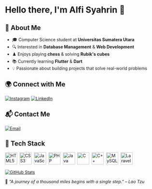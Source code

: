# Hello there, I'm Alfi Syahrin 👋  

## 📌 **About Me**  
- 🎓 Computer Science student at **Universitas Sumatera Utara**  
- 🔍 Interested in **Database Management** & **Web Development**  
- ♟️ Enjoys playing **chess** & solving **Rubik's cubes**  
- 📚 Currently learning **Flutter** & **Dart**  
- 💡 Passionate about building projects that solve real-world problems  

## 🌍 **Connect with Me**  
[![Instagram](https://img.shields.io/badge/Instagram-Profile-pink?style=flat&logo=instagram)](https://www.instagram.com/a.syhrnn_21/)  [![LinkedIn](https://img.shields.io/badge/LinkedIn-Profile-blue?style=flat&logo=linkedin)](https://www.linkedin.com/in/alfi-syahrinn21/)  


## 📬 **Contact Me**  
[![Email](https://img.shields.io/badge/Email-Contact-red?style=flat&logo=gmail)](mailto:alfioke7@gmail.com)  

## 🚀 **Tech Stack**  
<p align="left">
  <img src="https://cdn.jsdelivr.net/gh/devicons/devicon/icons/html5/html5-original.svg" title="HTML5" alt="HTML5" width="40" height="40"/>&nbsp;
  <img src="https://cdn.jsdelivr.net/gh/devicons/devicon/icons/css3/css3-original.svg" title="CSS3" alt="CSS3" width="40" height="40"/>&nbsp;
  <img src="https://cdn.jsdelivr.net/gh/devicons/devicon/icons/javascript/javascript-original.svg" title="JavaScript" alt="JavaScript" width="40" height="40"/>&nbsp;
  <img src="https://cdn.jsdelivr.net/gh/devicons/devicon/icons/php/php-original.svg" title="PHP" alt="PHP" width="40" height="40"/>&nbsp;
  <img src="https://cdn.jsdelivr.net/gh/devicons/devicon/icons/java/java-original.svg" title="Java" alt="Java" width="40" height="40"/>&nbsp;
  <img src="https://cdn.jsdelivr.net/gh/devicons/devicon/icons/c/c-original.svg" title="C" alt="C" width="40" height="40"/>&nbsp;
  <img src="https://cdn.jsdelivr.net/gh/devicons/devicon/icons/cplusplus/cplusplus-original.svg" title="C++" alt="C++" width="40" height="40"/>&nbsp;
  <img src="https://cdn.jsdelivr.net/gh/devicons/devicon/icons/mysql/mysql-original.svg" title="MySQL" alt="MySQL" width="40" height="40"/>&nbsp;
  <img src="https://cdn.jsdelivr.net/gh/devicons/devicon/icons/laravel/laravel-original.svg" title="Laravel" alt="Laravel" width="40" height="40"/>&nbsp;
</p>

[![GitHub Stats](https://github-readme-stats.vercel.app/api?username=Alfi-Syahrin21&show_icons=true&theme=default)](https://github.com/Alfi-Syahrin21)

📌 *"A journey of a thousand miles begins with a single step." – Lao Tzu*  
